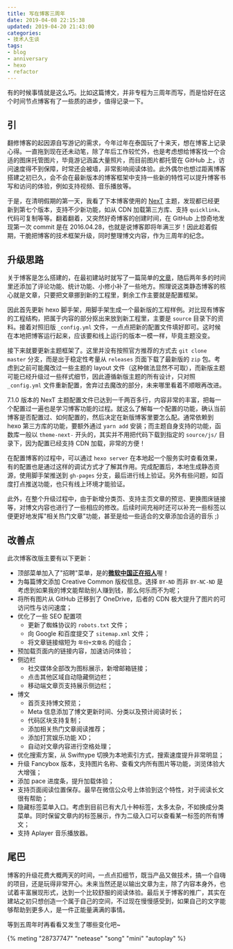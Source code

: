```yaml
---
title: 写在博客三周年
date: 2019-04-08 22:15:38
updated: 2019-04-20 21:43:00
categories:
- 技术人生谈
tags:
- blog
- anniversary
- hexo
- refactor
---
```


有的时候事情就是这么巧。比如这篇博文，并非专程为三周年而写，而是恰好在这个时间节点博客有了一些质的进步，值得记录一下。

<!-- more -->

## 引

翻修博客的起因源自写游记的需求，今年过年在泰国玩了十来天，想在博客上记录心得。一直拖到现在还未动笔，除了年后工作较忙外，也是考虑想给博客找一个合适的图床托管图片，毕竟游记涵盖大量照片，而目前图片都托管在 GitHub 上，访问速度得不到保障，时常还会被墙，非常影响阅读体验。此外偶尔也想过距离博客搭建之初已久，会不会在最新版本的博客框架中支持一些新的特性可以提升博客书写和访问的体验，例如支持视频、音乐播放等。

于是，在清明假期的第一天，我看了下本博客使用的 [NexT](https://github.com/theme-next/hexo-theme-next) 主题，发现都已经更新到第七个版本，支持不少新功能，如从 CDN 加载第三方库、支持 `quicklink`、代码可复制等等。翻着翻着，又突然好奇博客的创建时间，在 GitHub 上惊奇地发现第一次 commit 是在 2016.04.28，也就是说博客即将年满三岁！因此趁着假期，干脆把博客的技术框架升级，同时整理博文内容，作为三周年的纪念。

## 升级思路

关于博客是怎么搭建的，在最初建站时就写了一篇简单的[文章](https://blog.joouis.com/2016/04/09/build-a-blog-in-5-minutes/)，随后两年多的时间里还添加了评论功能、统计功能、小修小补了一些地方。照理说这类静态博客的核心就是文章，只要把文章挪到新的工程里，剩余工作主要就是配置框架。

因此首先更新 hexo 脚手架，用脚手架生成一个最新版的工程样例。对比现有博客的工程结构，把属于内容的部分抠出来放到新工程里，主要是 `source` 目录下的资料。接着对照旧版 `_config.yml` 文件，一点点把新的配置文件填好即可。这时候在本地把博客运行起来，应该要和线上运行的版本一模一样，毕竟主题没变。

接下来就要更新主题框架了。这里并没有按照官方推荐的方式去 `git clone` `master` 分支，而是出于稳定性考量从 `releases` 页面下载了最新版的 `zip` 包。考虑到之前可能魔改过一些主题的 layout 文件（这种做法显然不可取），而新版主题可能已经升级过一些样式细节，因此遵循新版主题的所有设计，只对照 `_config.yml` 文件重新配置，舍弃过去魔改的部分，未来哪里看着不顺眼再改进。

7.1.0 版本的 NexT 主题配置文件已达到一千两百多行，内容非常的丰富，把每一个配置过一遍也是学习博客功能的过程。就这么了解每一个配置的功能，确认当前博客是否配置过、如何配置的，然后决定在新版博客里要怎么配。通常依赖到 hexo 第三方库的功能，要额外通过 `yarn add` 安装；而主题自身支持的功能，函数库一般以 `theme-next-` 开头的，其实并不用把代码下载到指定的 `source/js/` 目录下，因为配置已经支持 CDN 加载，非常的方便！

在配置博客的过程中，可以通过 `hexo server` 在本地起一个服务实时查看效果，有的配置也是通过这样的调试方式才了解其作用。完成配置后，本地生成静态资源，使用脚手架推送到 `gh-pages` 分支，最后进行线上验证。另外有些问题，如百度打点推送功能，也只有线上环境才能验证。

此外，在整个升级过程中，由于新增分类页、支持主页文章的预览、更换图床链接等，对博文内容也进行了一些相应的修改。后续时间充裕时还可以补充一些标签以便更好地发挥"相关热门文章"功能，甚至是给一些适合的文章添加合适的音乐 ;)

## 改善点

此次博客改版主要有以下更新：

- 顶部菜单加入了"招聘"菜单，是的[**微软中国正在招人**](https://blog.joouis.com/recruit/)喔！
- 为每篇博文添加 Creative Common 版权信息。选择 `BY-ND` 而非 `BY-NC-ND` 是考虑到如果我的博文能帮助别人赚到钱，那么何乐而不为呢；
- 将所有图片从 GitHub 迁移到了 OneDrive，后者的 CDN 极大提升了图片的可访问性与访问速度；
- 优化了一些 SEO 配置项
  - 更新了蜘蛛协议的 `robots.txt` 文件；
  - 向 Google 和百度提交了 `sitemap.xml` 文件；
  - 将文章链接缩短为 `年份+文章名` 的组合；
- 预加载页面内的链接内容，加速访问体验；
- 侧边栏
  - 社交媒体全部改为图标展示，新增邮箱链接；
  - 点击其他区域自动隐藏侧边栏；
  - 移动端文章页支持展示侧边栏；
- 博文
  - 首页支持博文预览；
  - Meta 信息添加了博文更新时间、分类以及预计阅读时长；
  - 代码区块支持复制；
  - 添加相关热门文章阅读推荐；
  - 添加打赏娱乐功能 XD；
  - 自动对文章内容进行空格处理；
- 优化搜索方案，从 Swifttype 切换为本地索引方式，搜索速度提升非常明显；
- 升级 Fancybox 版本，支持图片名称、查看文内所有图片等功能，浏览体验大大增强；
- 添加 pace 进度条，提升加载体验；
- 支持页面阅读位置保存。最早在微信公众号上体验到这个特性，对于阅读长文很有帮助；
- 隐藏标签菜单入口。考虑到目前已有大几十种标签，太多太杂，不如换成分类菜单。同时保留文章内的标签展示，作为二级入口可以查看某一标签的所有博文；
- 支持 Aplayer 音乐播放器。

## 尾巴

博客的升级花费大概两天的时间，一点点扣细节，既当产品又做技术，搞一个自嗨的项目，还是玩得非常开心。未来当然还是以输出文章为主，除了内容本身外，也试着丰富展现形式，达到一个比较舒服的阅读体验。最后关于博客的推广，其实在建站之初只想创造一个属于自己的空间，不过现在慢慢感受到，如果自己的文字能够帮助到更多人，是一件正能量满满的事情。

等到五周年时再看看又发生了哪些变化吧~

{% meting "28737747" "netease" "song" "mini" "autoplay" %}